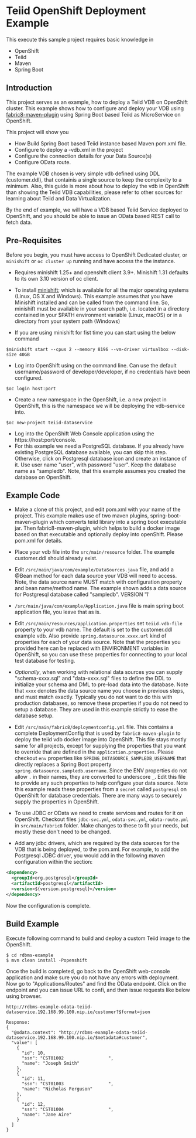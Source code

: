# Teiid OpenShift Deployment Example

This execute this sample project requires basic knowledge in
* OpenShift
* Teiid
* Maven
* Spring Boot

## Introduction
This project serves as an example, how to deploy a Teiid VDB on OpenShift cluster. This example shows how to configure and deploy your VDB using [fabric8-maven-plugin](https://maven.fabric8.io/) using Spring Boot based Teiid as MicroService on OpenShift. 

This project will show you 
* How Build Spring Boot based Teiid instance based Maven pom.xml file.
* Configure to deploy a -vdb.xml in the project 
* Configure the connection details for your Data Source(s)
* Configure OData route.

The example VDB chosen is very simple vdb defined using DDL (customer.ddl), that containis a single source to keep the complexity to a minimum. Also, this guide is more about how to deploy the vdb in OpenShift than showing the Teiid VDB capabilities, please refer to other sources for learning about Teiid and Data Virtualization.

By the end of example, we will have a VDB based Teiid Service deployed to OpenShift, and you should be able to issue an OData based REST call to fetch data.

## Pre-Requisites
Before you begin, you must have access to OpenShift Dedicated cluster, or `minishift` or `oc cluster up` running and have access the the instance.

* Requires minishift 1.25+ and openshift client 3.9+.   Minishift 1.31 defaults to its own 3.10 version of oc client.

* To install [minishift](https://www.okd.io/minishift/); which is available for all the major operating systems (Linux, OS X and Windows). This example assumes that you have Minishift installed and can be called from the command line. So, minishift must be available in your search path, i.e. located in a directory contained in your $PATH environment variable (Linux, macOS) or in a directory from your system path (Windows)

* If you are using minishift for fist time you can start using the below command


```
$minishift start --cpus 2 --memory 8196 --vm-driver virtualbox --disk-size 40GB

```

* Log into OpenShift using on the command line.   Can use the default username/password of developer/developer, if no credentials have been configured.

```
$oc login host:port
```
* Create a new namespace in the OpenShift, i.e. a new project in OpenShift, this is the namespace we will be deploying the vdb-service into.

```
$oc new-project teiid-dataservice

```

* Log into the OpenShift Web Console application using the https://host:port/console.
* For this example we need a PostgreSQL database. If you already have existing PostgreSQL database available, you can skip this step. Otherwise, click on Postgresql database icon and create an instance of it. Use user name "user", with password "user". Keep the database name as "sampledb". Note, that this example assumes you created the database on OpenShift. 

## Example Code

* Make a clone of this project, and edit pom.xml with your name of the project. This example makes use of two maven plugins, spring-boot-maven-plugin which converts teiid library into a spring boot executable jar. Then fabric8-maven-plugin, which helps to build a docker image based on that executable and optionally deploy into openShift. Please pom.xml for details.

* Place your vdb file into the `src/main/resource` folder. The example customer.ddl should already exist. 

* Edit `/src/main/java/com/example/DataSources.java` file, and add a @Bean method for each data source your VDB will need to access.  Note, the data source name MUST match with configuration property and bean name/method name. The example shown adds a data source for Postgresql database called "sampledb".
 VERSION '1'
* `/src/main/java/com/example/Application.java` file is main spring boot application file, you leave that as is.

* Edit `/src/main/resources/application.properties` set `teiid.vdb-file` property to your vdb name.  The default is set to the customer.ddl example vdb.  Also provide `spring.datasource.xxxx.url` kind of properties for each of your data source. Note that the properties you provided here can be replaced with ENVIRONMENT variables in OpenShift, so you can use these properties for connecting to your local test database for testing.

* *Optionally*, when working with relational data sources you can supply "schema-xxxx.sql" and "data-xxxx.sql" files to define the DDL to initialize your schema and DML to pre-load data into the database. Note that `xxxx` denotes the data source name you choose in previous steps, and must match exactly. Typically you do not want to do this with production databases, so remove these properties if you do not need to setup a database. They are used in this example strictly to ease the database setup.
 
* Edit `/src/main/fabric8/deploymentconfig.yml` file. This contains a complete DeploymentConfig that is used by `fabric8-maven-plugin` to deploy the teiid vdb docker image into OpenShift. This file stays mostly same for all projects, except for supplying the properties that you want to override that are defined in the `application.properties`. Please checkout `env` properties like `SPRING_DATASOURCE_SAMPLEDB_USERNAME` that directly replaces a Spring Boot property `spring.datasource.sampledb.username`. Since the ENV properties do not allow `.` in their names, they are converted to underscore `_`. Edit this file to provide any such properties to help configure your data source. Note this example reads these properties from a `secret` called `postgresql` on OpenShift for database credentials. There are many ways to securely supply the properties in OpenShift. 

* To use JDBC or OData we need to create services and routes for it on OpenShift. Checkout files `jdbc-svc.yml`, `odata-svc.yml`, `odata-route.yml` in `src/main/fabric8` folder. Make changes to these to fit your needs, but mostly these don't need to be changed. 
 
* Add any jdbc drivers, which are required by the data sources for the VDB that is being deployed, to the pom.xml. For example, to add the Postgresql JDBC driver, you would add in the following maven configuration within the <dependencies> section:

```xml
<dependency>
  <groupId>org.postgresql</groupId>
  <artifactId>postgresql</artifactId>
  <version>${version.postgresql}</version>
</dependency>
```

Now the configuration is complete.


## Build Example

Execute following command to build and deploy a custom Teiid image to the OpenShift.
```
$ cd rdbms-example
$ mvn clean install -Popenshift
```

Once the build is completed, go back to the OpenShift web-console application and make sure you do not have any errors with deployment. Now go to "Applications/Routes" and find the OData endpoint. Click on the endpoint and you can issue URL to confi, and then issue requests like below using browser.

```
http://rdbms-example-odata-teiid-dataservice.192.168.99.100.nip.io/customer?$format=json

Response:
{
  "@odata.context": "http://rdbms-example-odata-teiid-dataservice.192.168.99.100.nip.io/$metadata#customer",
  "value": [
    {
      "id": 10,
      "ssn": "CST01002                 ",
      "name": "Joseph Smith"
    },
    {
      "id": 11,
      "ssn": "CST01003                 ",
      "name": "Nicholas Ferguson"
    },
    {
      "id": 12,
      "ssn": "CST01004                 ",
      "name": "Jane Aire"
    }
  ]
}

```



